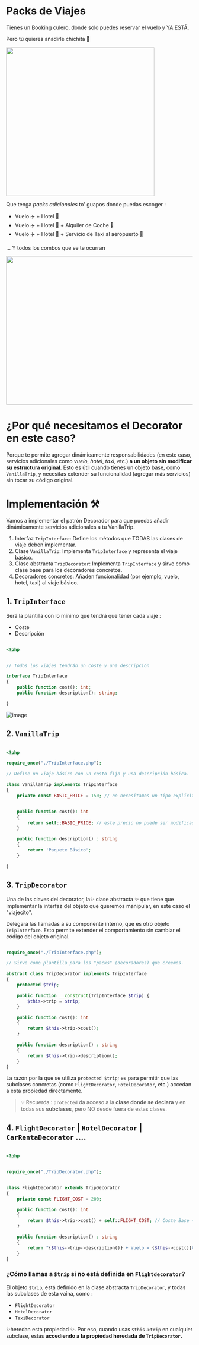 
# Packs de Viajes

Tienes un Booking culero, donde solo puedes reservar el vuelo y YA ESTÁ.

Pero tú quieres añadirle chichita 👻

<img src="https://github.com/user-attachments/assets/225d4999-f09b-4052-a26c-0556b787fac5" height="400" />

Que tenga *packs adicionales* to' guapos donde puedas escoger :

- Vuelo ✈️ + Hotel 🏨
- Vuelo ✈️ + Hotel 🏨 + Alquiler de Coche 🚗
- Vuelo ✈️ + Hotel 🏨 + Servicio de Taxi al aeropuerto 🚖

... Y todos los combos que se te ocurran

<img src="https://github.com/user-attachments/assets/e3568e79-b9f7-4b36-b2cc-32d7a83639fd" width="600" height="400" />


# ¿Por qué necesitamos el Decorator en este caso?

Porque te permite agregar dinámicamente responsabilidades (en este caso, servicios adicionales como *vuelo*, *hotel*, *taxi*, etc.) __a un objeto sin modificar su estructura original__. Esto es útil cuando tienes un objeto base, como `VanillaTrip`, y necesitas extender su funcionalidad (agregar más servicios) sin tocar su código original.


# Implementación ⚒️

Vamos a implementar el patrón Decorador para que puedas añadir dinámicamente servicios adicionales a tu VanillaTrip.

1. Interfaz `TripInterface`: Define los métodos que TODAS las clases de viaje deben implementar.
2. Clase `VanillaTrip`: Implementa `TripInterface` y representa el viaje básico.
3. Clase abstracta `TripDecorator`: Implementa `TripInterface` y sirve como clase base para los decoradores concretos.
4. Decoradores concretos: Añaden funcionalidad (por ejemplo, vuelo, hotel, taxi) al viaje básico.


## 1. `TripInterface`

Será la plantilla con lo mínimo que tendrá que tener cada viaje :

- Coste
- Descripción

```php

<?php


// Todos los viajes tendrán un coste y una descripción

interface TripInterface
{
    public function cost(): int;
    public function description(): string;

}

```

![image](https://github.com/user-attachments/assets/4fcc38b8-7459-4eb9-8863-8b5d59c329fd)


## 2. `VanillaTrip`

```php

<?php

require_once("./TripInterface.php");

// Define un viaje básico con un costo fijo y una descripción básica.

class VanillaTrip implements TripInterface
{
    private const BASIC_PRICE = 150; // no necesitamos un tipo explícito ya que con las constantes en PHP no es necesario 


    public function cost(): int
    {
        return self::BASIC_PRICE; // este precio no puede ser modificado
    }

    public function description() : string 
    {
        return 'Paquete Básico';
    }

}

```

## 3.  `TripDecorator`

Una de las claves del decorator, la✨ clase abstracta ✨ que tiene que implementar la interfaz del objeto que queremos manipular, en este caso el "viajecito".

Delegará las llamadas a su componente interno, que es otro objeto `TripInterface`. Esto permite extender el comportamiento sin cambiar el código del objeto original.

```php

require_once("./TripInterface.php");

// Sirve como plantilla para los "packs" (decoradores) que creemos.

abstract class TripDecorator implements TripInterface
{
    protected $trip;

    public function __construct(TripInterface $trip) {
        $this->trip = $trip;
    }

    public function cost(): int
    {
        return $this->trip->cost();
    }

    public function description() : string 
    {
        return $this->trip->description();
    }
}

```

La razón por la que se utiliza `protected $trip`; es para permitir que las subclases concretas (como `FlightDecorator`, `HotelDecorator`, etc.) accedan a esta propiedad directamente.

> 💡 Recuerda : `protected` da acceso a la __clase donde se declara__ y en todas sus __subclases__, pero NO desde fuera de estas clases.


## 4. `FlightDecorator` | `HotelDecorator` | `CarRentaDecorator` ....


```php

<?php


require_once("./TripDecorator.php");


class FlightDecorator extends TripDecorator
{
    private const FLIGHT_COST = 200;

    public function cost(): int
    {
        return $this->trip->cost() + self::FLIGHT_COST; // Coste Base + Vuelo
    }

    public function description() : string 
    {
        return "{$this->trip->description()} + Vuelo = {$this->cost()}€ \n";
    }
}

```

### ¿Cómo llamas a `$trip` si no está definida en `Flightdecorator`?

El objeto `$trip`, está definido en la clase abstracta `TripDecorator`, y todas las subclases de esta vaina, como :
- `FlightDecorator`
- `HotelDecorator`
- `TaxiDecorator`

✨heredan esta propiedad ✨. Por eso, cuando usas `$this->trip` en cualquier subclase, estás __accediendo a la propiedad heredada de `TripDecorator`.__

